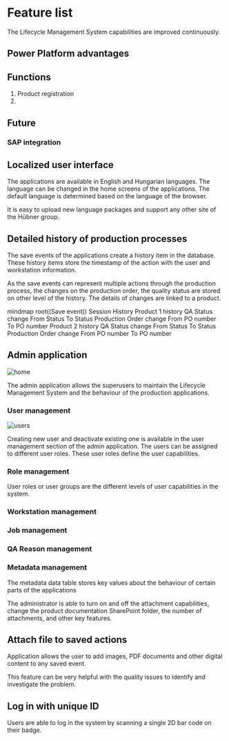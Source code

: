 # Feature list

The Lifecycle Management System capabilities are improved continuously.

## Power Platform advantages

## Functions

1. Product registration
2.

## Future

### SAP integration

## Localized user interface

The applications are available in English and Hungarian languages. The 
language can be changed in the home screens of the applications. The default 
language is determined based on the language of the browser.

It is easy to upload new language packages and support any other site of the 
Hübner group.

## Detailed history of production processes

The save events of the applications create a history item in the database. 
These history items store the timestamp of the action with the user and 
workstation information.

As the save events can represent multiple actions through the production 
process, the changes on the production order, the quality status are stored 
on other level of the history. The details of changes are linked to a product.

<code-block lang="mermaid">
mindmap
  root((Save event))
    Session History
        Product 1 history
          QA Status change
            From Status
            To Status
          Production Order change
            From PO number
            To PO number
        Product 2 history
          QA Status change
            From Status
            To Status
          Production Order change
            From PO number
            To PO number
</code-block>

## Admin application

![home](admin_home_screen.png ':size=50% :align=center')

The admin application allows the superusers to maintain the Lifecycle 
Management System and the behaviour of the production applications.

### User management

![users](admin_user_screen.png ':size=50% :align=center')

Creating new user and deactivate existing one is available in the user 
management section of the admin application.
The users can be assigned to different user roles. These user roles define 
the user capabilities.

### Role management

User roles or user groups are the different levels of user capabilities in 
the system.

### Workstation management

### Job management

### QA Reason management

### Metadata management

The metadata data table stores key values about the behaviour of certain 
parts of the applications

The administrator is able to turn on and off the attachment capabilities, 
change the product documentation SharePoint folder, the number of 
attachments, and other key features.

## Attach file to saved actions

Application allows the user to add images, PDF documents and other digital 
content to any saved event.

This feature can be very helpful with the quality issues to identify and 
investigate the problem.

## Log in with unique ID

Users are able to log in the system by scanning a single 2D bar code on 
their badge.